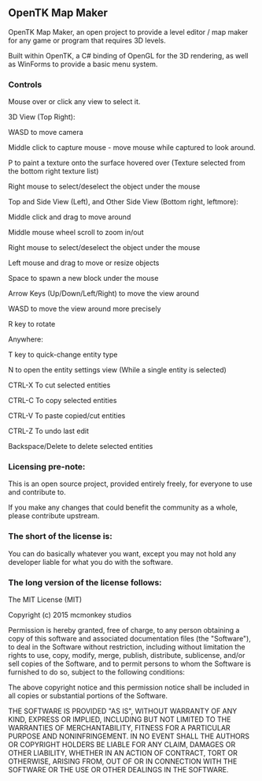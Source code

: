 OpenTK Map Maker
----------------

OpenTK Map Maker, an open project to provide a level editor / map maker for any game or program that requires 3D levels.

Built within OpenTK, a C# binding of OpenGL for the 3D rendering, as well as WinForms to provide a basic menu system.

### Controls

Mouse over or click any view to select it.

3D View (Top Right):

WASD to move camera

Middle click to capture mouse - move mouse while captured to look around.

P to paint a texture onto the surface hovered over (Texture selected from the bottom right texture list)

Right mouse to select/deselect the object under the mouse

Top and Side View (Left), and Other Side View (Bottom right, leftmore):

Middle click and drag to move around

Middle mouse wheel scroll to zoom in/out

Right mouse to select/deselect the object under the mouse

Left mouse and drag to move or resize objects

Space to spawn a new block under the mouse

Arrow Keys (Up/Down/Left/Right) to move the view around

WASD to move the view around more precisely

R key to rotate

Anywhere:

T key to quick-change entity type

N to open the entity settings view (While a single entity is selected)

CTRL-X To cut selected entities

CTRL-C To copy selected entities

CTRL-V To paste copied/cut entities

CTRL-Z To undo last edit

Backspace/Delete to delete selected entities

### Licensing pre-note:

This is an open source project, provided entirely freely, for everyone to use and contribute to.

If you make any changes that could benefit the community as a whole, please contribute upstream.

### The short of the license is:

You can do basically whatever you want, except you may not hold any developer liable for what you do with the software.

### The long version of the license follows:

The MIT License (MIT)

Copyright (c) 2015 mcmonkey studios

Permission is hereby granted, free of charge, to any person obtaining a copy
of this software and associated documentation files (the "Software"), to deal
in the Software without restriction, including without limitation the rights
to use, copy, modify, merge, publish, distribute, sublicense, and/or sell
copies of the Software, and to permit persons to whom the Software is
furnished to do so, subject to the following conditions:

The above copyright notice and this permission notice shall be included in all
copies or substantial portions of the Software.

THE SOFTWARE IS PROVIDED "AS IS", WITHOUT WARRANTY OF ANY KIND, EXPRESS OR
IMPLIED, INCLUDING BUT NOT LIMITED TO THE WARRANTIES OF MERCHANTABILITY,
FITNESS FOR A PARTICULAR PURPOSE AND NONINFRINGEMENT. IN NO EVENT SHALL THE
AUTHORS OR COPYRIGHT HOLDERS BE LIABLE FOR ANY CLAIM, DAMAGES OR OTHER
LIABILITY, WHETHER IN AN ACTION OF CONTRACT, TORT OR OTHERWISE, ARISING FROM,
OUT OF OR IN CONNECTION WITH THE SOFTWARE OR THE USE OR OTHER DEALINGS IN THE
SOFTWARE.
